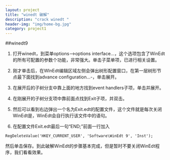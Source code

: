 ```yaml
---
layout: project
title: "winedt 破解"
description: "crack winedt "
header-img: "img/home-bg.jpg"
category: project1
---
```

##winedt9 

1. 打开winedt，到菜单options-->options interface...，这个选项包含了WinEdt的所有可配置的参数个功能，非常强大。单击子菜单项，已进行相关设置。

2. 刚才单击后，在WInEdt编辑区域左侧会弹出树形配置窗口，在第一层树形节点最下面找到advance configuration...-，单击展开。

3. 在展开后的子树分支中靠上面的地方找到event handlers子项，单击并展开。

4. 在刚展开的子树分支项中靠前面点找到Exit子项，并双击。

5. 然后可以看到右边弹出一个名为Exit.edt的配置文件，这个文件就是每次关闭WinEdt是，WinEdt会自行执行该文件中的语句。

6. 在配置文件Exit.edt最后一句“END;”前面一行加入

```
RegDeleteValue('HKEY_CURRENT_USER', 'Software\WinEdt 9', 'Inst');
```
然后单击保存。到此破解WinEdt的步骤基本完成，但是暂时不要关闭WinEdt程序，我们看看效果。